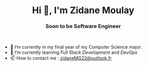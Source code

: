 <h1 align="center">Hi 👋, I'm Zidane Moulay </h1>
<h3 align="center">Soon to be Software Engineer </h3>
<br>

- 🔭 I’m currently in my final year of my Computer Science major.
- 🌱 I’m currently learning *Full Stack Development* and *DevOps*
- 📫 How to contact me : zidaneMG22@outlook.fr

<br>
